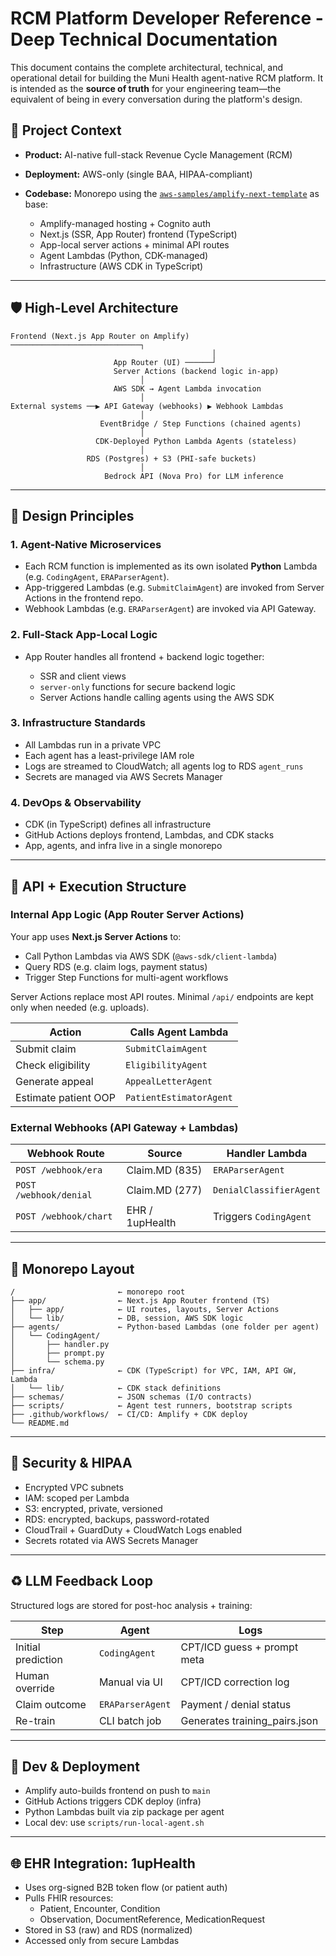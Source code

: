 # RCM Platform Developer Reference - Deep Technical Documentation

This document contains the complete architectural, technical, and operational detail for building the Muni Health agent-native RCM platform. It is intended as the **source of truth** for your engineering team—the equivalent of being in every conversation during the platform's design.

## 🔧 Project Context

* **Product:** AI-native full-stack Revenue Cycle Management (RCM)
* **Deployment:** AWS-only (single BAA, HIPAA-compliant)
* **Codebase:** Monorepo using the [`aws-samples/amplify-next-template`](https://github.com/aws-samples/amplify-next-template) as base:

  * Amplify-managed hosting + Cognito auth
  * Next.js (SSR, App Router) frontend (TypeScript)
  * App-local server actions + minimal API routes
  * Agent Lambdas (Python, CDK-managed)
  * Infrastructure (AWS CDK in TypeScript)

---

## 🛡️ High-Level Architecture

```
Frontend (Next.js App Router on Amplify) ─────────────────────────────┐
                                             │
                       App Router (UI) ──────┘
                       Server Actions (backend logic in-app)
                             │
                       AWS SDK → Agent Lambda invocation
                             │
External systems ──▶ API Gateway (webhooks) ▶ Webhook Lambdas
                             │
                    EventBridge / Step Functions (chained agents)
                             │
                   CDK-Deployed Python Lambda Agents (stateless)
                             │
                 RDS (Postgres) + S3 (PHI-safe buckets)
                             │
                     Bedrock API (Nova Pro) for LLM inference
```

---

## 🧠 Design Principles

### 1. Agent-Native Microservices

* Each RCM function is implemented as its own isolated **Python** Lambda (e.g. `CodingAgent`, `ERAParserAgent`).
* App-triggered Lambdas (e.g. `SubmitClaimAgent`) are invoked from Server Actions in the frontend repo.
* Webhook Lambdas (e.g. `ERAParserAgent`) are invoked via API Gateway.

### 2. Full-Stack App-Local Logic

* App Router handles all frontend + backend logic together:

  * SSR and client views
  * `server-only` functions for secure backend logic
  * Server Actions handle calling agents using the AWS SDK

### 3. Infrastructure Standards

* All Lambdas run in a private VPC
* Each agent has a least-privilege IAM role
* Logs are streamed to CloudWatch; all agents log to RDS `agent_runs`
* Secrets are managed via AWS Secrets Manager

### 4. DevOps & Observability

* CDK (in TypeScript) defines all infrastructure
* GitHub Actions deploys frontend, Lambdas, and CDK stacks
* App, agents, and infra live in a single monorepo

---

## 🔎 API + Execution Structure

### Internal App Logic (App Router Server Actions)

Your app uses **Next.js Server Actions** to:

* Call Python Lambdas via AWS SDK (`@aws-sdk/client-lambda`)
* Query RDS (e.g. claim logs, payment status)
* Trigger Step Functions for multi-agent workflows

Server Actions replace most API routes. Minimal `/api/` endpoints are kept only when needed (e.g. uploads).

| Action               | Calls Agent Lambda      |
| -------------------- | ----------------------- |
| Submit claim         | `SubmitClaimAgent`      |
| Check eligibility    | `EligibilityAgent`      |
| Generate appeal      | `AppealLetterAgent`     |
| Estimate patient OOP | `PatientEstimatorAgent` |

### External Webhooks (API Gateway + Lambdas)

| Webhook Route          | Source          | Handler Lambda          |
| ---------------------- | --------------- | ----------------------- |
| `POST /webhook/era`    | Claim.MD (835)  | `ERAParserAgent`        |
| `POST /webhook/denial` | Claim.MD (277)  | `DenialClassifierAgent` |
| `POST /webhook/chart`  | EHR / 1upHealth | Triggers `CodingAgent`  |

---

## 📁 Monorepo Layout

```
/                       ← monorepo root
├── app/                ← Next.js App Router frontend (TS)
│   ├── app/            ← UI routes, layouts, Server Actions
│   └── lib/            ← DB, session, AWS SDK logic
├── agents/             ← Python-based Lambdas (one folder per agent)
│   └── CodingAgent/
│       ├── handler.py
│       ├── prompt.py
│       └── schema.py
├── infra/              ← CDK (TypeScript) for VPC, IAM, API GW, Lambda
│   └── lib/            ← CDK stack definitions
├── schemas/            ← JSON schemas (I/O contracts)
├── scripts/            ← Agent test runners, bootstrap scripts
├── .github/workflows/  ← CI/CD: Amplify + CDK deploy
└── README.md
```

---

## 🔐 Security & HIPAA

* Encrypted VPC subnets
* IAM: scoped per Lambda
* S3: encrypted, private, versioned
* RDS: encrypted, backups, password-rotated
* CloudTrail + GuardDuty + CloudWatch Logs enabled
* Secrets rotated via AWS Secrets Manager

---

## ♻️ LLM Feedback Loop

Structured logs are stored for post-hoc analysis + training:

| Step               | Agent            | Logs                           |
| ------------------ | ---------------- | ------------------------------ |
| Initial prediction | `CodingAgent`    | CPT/ICD guess + prompt meta    |
| Human override     | Manual via UI    | CPT/ICD correction log         |
| Claim outcome      | `ERAParserAgent` | Payment / denial status        |
| Re-train           | CLI batch job    | Generates training\_pairs.json |

---

## 🚀 Dev & Deployment

* Amplify auto-builds frontend on push to `main`
* GitHub Actions triggers CDK deploy (infra)
* Python Lambdas built via zip package per agent
* Local dev: use `scripts/run-local-agent.sh`

---

## 🌐 EHR Integration: 1upHealth

* Uses org-signed B2B token flow (or patient auth)
* Pulls FHIR resources:
  * Patient, Encounter, Condition
  * Observation, DocumentReference, MedicationRequest
* Stored in S3 (raw) and RDS (normalized)
* Accessed only from secure Lambdas